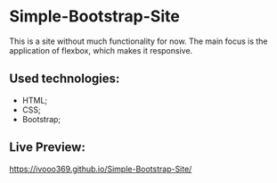 # Simple-Bootstrap-Site

This is a site without much functionality for now. The main focus is the application of flexbox, which makes it responsive.

## Used technologies:

- HTML;
- CSS;
- Bootstrap;

## Live Preview:

https://ivooo369.github.io/Simple-Bootstrap-Site/
